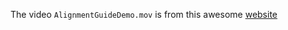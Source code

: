 The video `AlignmentGuideDemo.mov` is from this awesome [website](https://swiftui-lab.com/alignment-guides/)


